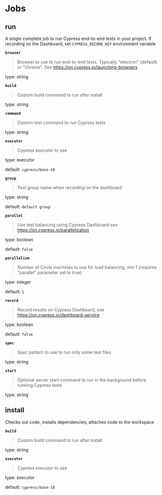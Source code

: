 # Jobs

## run


A single complete job to run Cypress end-to-end tests in your project. If recording on the Dashboard, set `CYPRESS_RECORD_KEY` environment variable


**`browser`**

> Browser to use to run end-to-end tests. Typically "electron" (default) or "chrome".
> See https://on.cypress.io/launching-browsers
> 


type: string


**`build`**

> Custom build command to run after install


type: string


**`command`**

> Custom test command to run Cypress tests


type: string


**`executor`**

> Cypress executor to use


type: executor


default: `cypress/base-10`


**`group`**

> Test group name when recording on the dashboard


type: string


default: `default group`


**`parallel`**

> Use test balancing using Cypress Dashboard
> see https://on.cypress.io/parallelization
> 


type: boolean


default: `false`


**`parallelism`**

> Number of Circle machines to use for load balancing, min 1
> (requires "parallel" parameter set to true)
> 


type: integer


default: `1`


**`record`**

> Record results on Cypress Dashboard, see https://on.cypress.io/dashboard-service


type: boolean


default: `false`


**`spec`**

> Spec pattern to use to run only some test files
> 


type: string


**`start`**

> Optional server start command to run in the background before running Cypress tests
> 


type: string

## install


Checks out code, installs dependencies, attaches code to the workspace


**`build`**

> Custom build command to run after install


type: string


**`executor`**

> Cypress executor to use


type: executor


default: `cypress/base-10`

